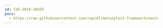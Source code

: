 ```yaml
---
id: CVE-2018-18556
pocs:
  - https://raw.githubusercontent.com/rapid7/metasploit-framework/master/modules/exploits/linux/ssh/vyos_restricted_shell_privesc.rb
---
```

